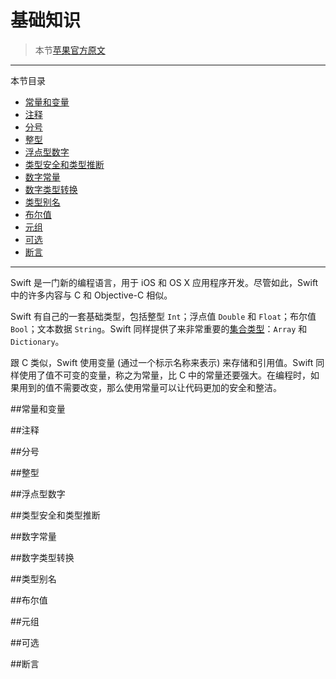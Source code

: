# 基础知识

>本节[苹果官方原文](https://developer.apple.com/library/prerelease/ios/documentation/Swift/Conceptual/Swift_Programming_Language/TheBasics.html)

---
本节目录
 * [常量和变量](#Constants_and_Variables)
 * [注释](#Comments)
 * [分号](#Semicolons)
 * [整型](#Integers)
 * [浮点型数字](#Floating-Point_Numbers)
 * [类型安全和类型推断](#Type_Safety_and_Type_Inference)
 * [数字常量](#Numeric_Literals)
 * [数字类型转换](#Numberic_Type_Conversion)
 * [类型别名](#Type_Aliases)
 * [布尔值](#Booleans)
 * [元组](#Tuples)
 * [可选](#Optionals)
 * [断言](#Assertions)
---

Swift 是一门新的编程语言，用于 iOS 和 OS X 应用程序开发。尽管如此，Swift 中的许多内容与 C 和 Objective-C 相似。

Swift 有自己的一套基础类型，包括整型 `Int`；浮点值 `Double` 和 `Float`；布尔值 `Bool`；文本数据 `String`。Swift 同样提供了来非常重要的[集合类型](Collection_Types.html)：`Array` 和 `Dictionary`。

跟 C 类似，Swift 使用变量 (通过一个标示名称来表示) 来存储和引用值。Swift 同样使用了值不可变的变量，称之为常量，比 C 中的常量还要强大。在编程时，如果用到的值不需要改变，那么使用常量可以让代码更加的安全和整洁。


<a name="Constants_and_Variables"></a>
##常量和变量

<a name="Comments"></a>
##注释

<a name="Semicolons"></a>
##分号

<a name="Integers"></a>
##整型

<a name="Floating-Point_Numbers"></a>
##浮点型数字

<a name="Type_Safety_and_Type_Inference"></a>
##类型安全和类型推断

<a name="Numeric_Literals"></a>
##数字常量

<a name="Numberic_Type_Conversion"></a>
##数字类型转换

<a name="Type_Aliases"></a>
##类型别名

<a name="Booleans"></a>
##布尔值

<a name="Tuples"></a>
##元组

<a name="Optionals"></a>
##可选

<a name="Assertions"></a>
##断言
